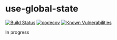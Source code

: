 # use-global-state

[![Build Status](https://travis-ci.org/borovin/use-global-state.svg?branch=master)](https://travis-ci.org/borovin/use-global-state)
[![codecov](https://codecov.io/gh/borovin/use-global-state/branch/master/graph/badge.svg)](https://codecov.io/gh/borovin/use-global-state)
[![Known Vulnerabilities](https://snyk.io/test/github/borovin/use-global-state/badge.svg?targetFile=package.json)](https://snyk.io/test/github/borovin/use-global-state?targetFile=package.json)

In progress
